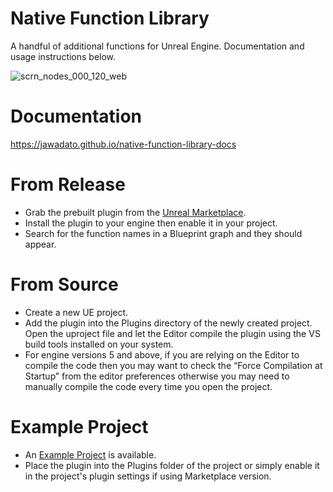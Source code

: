 # Native Function Library

A handful of additional functions for Unreal Engine. Documentation and usage instructions below.

![scrn_nodes_000_120_web](https://github.com/jawadato/native-function-library/assets/18325896/411763cc-49cb-42f2-8efb-c463df733be0)


# Documentation

https://jawadato.github.io/native-function-library-docs

# From Release

- Grab the prebuilt plugin from the [Unreal Marketplace](https://www.unrealengine.com/marketplace/en-US/profile/jawadato).
- Install the plugin to your engine then enable it in your project.
- Search for the function names in a Blueprint graph and they should appear.


# From Source

- Create a new UE project.
- Add the plugin into the Plugins directory of the newly created project. Open the uproject file and let the Editor compile the plugin using the VS build tools installed on your system.
- For engine versions 5 and above, if you are relying on the Editor to compile the code then you may want to check the “Force Compilation at Startup” from the editor preferences otherwise you may need to manually compile the code every time you open the project.


# Example Project

- An [Example Project](https://jawadato.itch.io/native-function-library-example) is available.
- Place the plugin into the Plugins folder of the project or simply enable it in the project's plugin settings if using Marketplace version.
